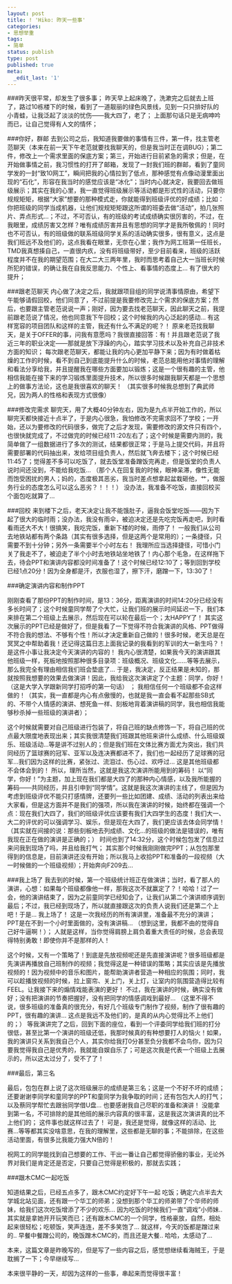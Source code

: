 ```yaml
---
layout: post
title: ! 'Hiko: 昨天一些事'
categories:
- 思想举重
tags:
- 简单
status: publish
type: post
published: true
meta:
  _edit_last: '1'
---
```

###昨天很平常，却发生了很多事；
   昨天早上起床晚了，洗漱完之后就去上班了，路过10栋楼下的时候，看到了一道靓丽的绿色风景线，见到一只只排好队的小青蛙，让我泛起了淡淡的忧伤——我大四了，老了；
   上面那句话只是无病呻吟而已，让自己觉得有人文的情怀；

###你好，群邮
   去到公司之后，我知道我要做的事情有三件，第一件，找主管老范聊天（本来在前一天下午老范就要找我聊天的，但是我当时正在调BUG）；第二件，修改上一个需求里面的保底方案；第三，开始进行目前紧急的需求；但是，在开始做事情之前，我习惯性的打开了邮箱，发现了一封我们班的群邮，看到了童同学发的一封“致10网工”，瞬间把我的心情拉到了低点，那种感觉有点像动漫里面出现的“石化”，形容在我当时的感觉应该是“冰化”；当时内心就决定，我要回去做班级展示；其实在我的心里，我一直觉得班级展示等活动都是形式性的活动，只要你规规矩矩，根据“大家”想要的那种模式走，你就能得到班级评优的好成绩；比如：你把班级的同学当成机器，让他们规规矩矩跟这所谓的班委去做“活动”，拍几张照片、弄点形式...；不过，不可否认，有的班级的考试成绩确实很厉害的，不过，在我眼里，成绩厉害又怎样？唯有成绩厉害并且有思想的同学才是我所敬佩的！同时也不可否认，有的班级做的联系班级同学关系的活动确实很多，很有意义，这点是我们班远不及他们的，这点我看在眼里，无奈在心里；我作为网工班第一任班长，TMD我真想揍自己，一直很内疚，没有将班级带好，至少目前看来，班级的活跃程度并不在我的期望范围；在大二大三两年里，我时而思考着自己大一当班长时候所犯的错误，的确让我在自我反思能力、个性上、看事情的态度上... 有了很大的提升；

###跟老范聊天
   内心做了决定之后，我就跟项目组的同学说清事情原由，希望下午能够请假回校，他们同意了，不过前提是我要修改完上个需求的保底方案；然后，也要跟主管老范说说一声；刚好，因为要去找老范聊天，因此聊天之前，我提前跟老范说了情况，他也同意我下午回校；这个时候我的内心泛起的感动... 有这样宽容的项目团队和这样的主管，我还有什么不满足的呢？！
原来老范找我聊天，是关于OFFER的事，问我有意愿吗？我很直接回答：有！并且跟老范说了我近三年的职业决定——那就是放下浮躁的内心，踏实学习技术以及补充自己非技术方面的知识；
   每次跟老范聊天，都能让我的内心更加平静下来；因为有时做着枯燥的工作的时候，看不到自己到底能提升什么的时候，老范总能用他对事情的理解和看法分享给我，并且提醒我在哪些方面要加以锻炼；这是一个很有趣的主管，他相信我能在接下来的学习锻炼里面提升技术，所以很多时候跟我聊天都是一个思想上的做事方法论，这也是我很喜欢的聊天！ （其实很多时候我总想到了典武师兄，因为两人的性格和表现方式很像）

###修改完需求
   聊完天，用了大概40分钟左右，因为是九点半开始工作的，所以聊完天都快接近十点半了，于是内心很急，我怕修改不完需求回不了学校；一开始，还以为要修改的代码很多，做完了之后才发现，需要修改的源文件只有四个，也很快就完成了，不过做完的时候已经11 :20左右了；这个时候是需要内测的，我简单做了一组数据进行了多次的测试，结果都很正常；于是马上提交代码，并且将需要部署的代码抽出来，发给项目组负责人，然后就飞奔去楼下；这个时候已经11:45了；觉得差不多可以吃饭了，就去饭堂准备蹭饭完再走，但是饭堂的负责人说时间还没到，不能给我吃饭... （那个人在回复我的时候，眼神呆滞，像性无能而饱受困扰的男人；妈的，态度极其恶劣，我当时差点想拿起盆栽砸他，艹，做服务行业的态度怎么可以这么恶劣？！！！）
   没办法，我准备不吃饭，直接回校买个面包吃就算了...

###回校
   来到楼下之后，老天决定让我不能饿肚子，逼我会饭堂吃饭——因为下起了很大的临时雨；没办法，我没有雨伞，被迫决定还是先吃完饭再走吧，到时看看雨还大不大！很搞笑，我吃完饭，重新下楼的时候，雨停了！
   一般我们从公司去地铁站都有两个条路（其实有很多选择，但是这两个是常用的）；一条捷径，只需要不到十分钟；另外一条需要半个小时左右！ 我理所应当选择捷径，可惜小门关了我走不了，被迫走了半个小时去地铁站坐地铁了！内心那个毛急，在这样拖下去，待会PPT和演讲内容都没时间准备了！这个时候已经12:10了；等到回到学校已经1点20分！因为全身都是汗，衣服也湿了，擦下汗，磨蹭一下，13:30了！

###确定演讲内容和制作PPT

刚刚查看了那份PPT的制作时间，是13：36分，距离演讲的时间14:20分已经没有多长时间了；这个时候童同学帮了个大忙，让我们班的展示时间延迟一下，我们本来排在第二个班级上去展示，然后现在可以轮在最后一个；太HAPPY了！
其实这次展示的PPT已经是做好了，但是我看了一下觉得不符合我演讲的风格、PPT做得不符合我的想法、不够有个性！所以才决定重新自己做的！很多时候，老天总是在冥冥之中帮助着我！还记得这篇日志上面我记录的我看到的军训的大一新生吗？！是这件小事让我决定今天演讲的内容的！
    我内心很清楚，如果我今天的演讲跟其他班级一样，死板地按照那种很多目录项：班级概况、班级文化......等等去展示，那么我完全有理由相信我们班会垫底了... 于是，我决定，反正结果是未知的，那就按照我想要的效果去做演讲！因此，我给我这次演讲定了个主题：同学，你好！（这是大学入学跟新同学打招呼的第一句话） ； 我相信任何一个班级都不会这样做的！（其实，我一直都是内心有点傲慢的，也就是我一直会看不起那些SB式的、不带个人情感的演讲、想死鱼一样、刻板地背着演讲稿的同学，我也相信我能够秒杀掉一些班级的演讲者）；

这个时候就需要对自己班级进行包装了，将自己班的缺点修饰一下，将自己班的优点最大限度地表现出来；其实我很清楚我们班跟其他班来讲什么成绩、什么班级娱乐、班级活动...等是讲不过别人的；但是我们班在文体比赛方面尤为突出，我们共同经历了篮球赛的冠军、亚军以及连决赛都进不了，我们也一起经历了足球赛的冠军...我们因为这样的比赛，紧张过、流泪过、伤心过、欢呼过... 这是其他班级都不会体会到的！ 所以，理所当然，这就是我这次演讲所能用到的筹码！
   以“同学，你好！”为主题，加上现在我们都是大四了的那种内心情感，以及我所能握的筹码——共同经历，并且引申到“同学情”。这就是我这次演讲的主线了，但是因为考虑到班级评优不能只打感情牌，还要列一些比如团建、成绩、活动的列表出来给大家看，但是这方面并不是我们的强项，所以我在演讲的时候，始终都在强调一个点：现在我们大四了，我们的班级评优应该要有我们大四学生的态度！我们大一、大二的评优的可以强调学习、娱乐，但是现在大四了，我们更应该去体会同学情！（其实就在间接的说：那些刻板地去列成绩、文化...的班级的做法是错误的，唯有我现在正在做的演讲是正确的；）
   时间也到了14:32分，这个时候包包发了信息过来问我到现场了吗，并且给我打气； 其实那个时候我刚刚做完PPT；从包包那里得到的信息是，目前演讲还没有开始；所以我马上收拾PPT和准备的一段视频（大一时候做的一个班级视频）；开始奔向F209去...

###我上场了
   我去到的时候，第一个班级统计班正在做演讲；当时，看了那人的演讲，心想：如果每个班级都像他一样，那我这次不就赢定了？！哈哈！过了一会，他的演讲结束了，因为之前童同学已经知会了，让我们从第二个演讲顺序调到最后；不过，我已经到现场了，所以就直接跟这次的负责人说我们还是第二个上吧！于是... 我上场了！
这是一次我经历的所有演讲里，准备最不充分的演讲；PPT是在不到一个小时里面做的，没有演讲稿... （想到这里，我都不由的觉得自己好牛逼啊！）；
   人就是这样，当你觉得肩膀上肩负着重大责任的时候，总会表现得特别勇敢！即使你并不是那样的人！

   这个时候，又有一个策略了！到底是先放视频呢还是先直接演讲呢？很多班级都是先演讲再播放自己班制作的视频；我觉得这是一种错误的策略；其实应该是先播放视频的！因为视频中的音乐和图片，能帮助演讲者营造一种相应的氛围；同时，我可以趁播放视频的时候，拉上窗帘、关上门，关上灯，让室内的氛围营造得比较有FEEL。让我接下来的煽情戏能表演的更好！ 
   不过，我在演讲的时候，确实没有做好；没有把演讲的节奏把握好，没有把同学的情感调戏到最好... 
（这里不得不说，很多班级的准备真的很充分，有好几个班级专门制作了视频，制作了很有趣的PPT，很有趣的演讲... 这点是我远不及他们的，是真的从内心觉得比不上他们的；）
   等我演讲完了之后，回到下面的座位，看到一个评委同学给我们班的打分很低，甚至比第一个演讲的班级还低，我那时候真的有种想要打人的恼火！如果，我的演讲只关系到我自己个人，其实你给我打0分甚至负分我都不会鸟你，因为只要我觉得我自己是优秀的，我就能自娱自乐了；可是这次我是代表一个班级上去展示的，所以这太过分了，受不了了！

###最后，第三名

最后，包包在群上说了这次班级展示的成绩是第三名；这是一个不好不坏的成绩；还要谢谢李同学和童同学的PPT和童同学为我争取的时间；还有包包大人的打气；以及蔡同学帮忙去跟翁同学借U盘... 也要感谢我自己尽职的准备和演讲！
没能拿到第一名，不可排除的是其他班的展示内容真的很丰富，这是我这次演讲真的比不上他们的；
这件事也就这样过去了！
可是，我还是觉得，就像这样的活动、比赛...等等都其实没啥意思，在我的理解里，这些都是无聊的事；不能排除，在这些活动里面，有很多比我能力强大N倍的！

   祝网工的同学能找到自己想要的工作、干出一番让自己都觉得骄傲的事业，无论外界对我们是肯定还是否定，只要自己觉得是积极的，那就去实践；

###跟木CMC一起吃饭

知道结果之后，已经五点多了，跟木CMC约定好下午一起 吃饭；确定六点半去大学城北站见面，还有跟一个华工的师弟；没想到那个华工的师弟带了个华师的师妹，给我们这次吃饭增添了不少的欢乐... 因为吃饭的时候我们一直“调戏”小师妹.. 其实就是拿她开开玩笑而已；还有跟木CMC的一个同学，性格豪放，自然，相处起来很轻松；吃顿饭，笑声连连，差不多笑饱了...
就这样，今天的饭都是蹭过来的.. 早餐中餐蹭公司的，晚饭蹭木CMC的，而且还是大餐.. 哈哈，太感动了...

   本来，这篇文章是昨晚写的，但是写了一些内容之后，感觉想继续看海贼王，于是耽搁了一下；今早继续写...

   本来很平静的一天，却因为这样的一些事，串起来而觉得很丰富！









